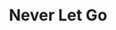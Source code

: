 --- 
title: "Never Let Go"
publishdate: "2019-7-9T16:48:46+02:00"
src: "https://365manga.net/manga/never-let-go"
image: "https://data.365manga.net/images/thumbnails/15781-never-let-go.jpg"
description: "Tattoo artist Hyakkei received an unusual request— His childhood friend, Kaoru, next in line to succeed his yakuza clan, asks him to tattoo a dragon on his back. Kaoru, who hasn’t changed since that time many years ago, is still as strong-willed. With skin of pure white, he warmly shook Hyakkei’s heart. The memory of their summer as 18 year-olds reawaken at their reunion. Tattooist x Yakuza pure love story!…"
---